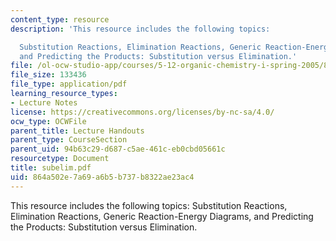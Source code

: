 ```yaml
---
content_type: resource
description: 'This resource includes the following topics:

  Substitution Reactions, Elimination Reactions, Generic Reaction-Energy Diagrams,
  and Predicting the Products: Substitution versus Elimination.'
file: /ol-ocw-studio-app/courses/5-12-organic-chemistry-i-spring-2005/864a502e7a69a6b5b737b8322ae23ac4_subelim.pdf
file_size: 133436
file_type: application/pdf
learning_resource_types:
- Lecture Notes
license: https://creativecommons.org/licenses/by-nc-sa/4.0/
ocw_type: OCWFile
parent_title: Lecture Handouts
parent_type: CourseSection
parent_uid: 94b63c29-d687-c5ae-461c-eb0cbd05661c
resourcetype: Document
title: subelim.pdf
uid: 864a502e-7a69-a6b5-b737-b8322ae23ac4
---
```

This resource includes the following topics:
Substitution Reactions, Elimination Reactions, Generic Reaction-Energy Diagrams, and Predicting the Products: Substitution versus Elimination.